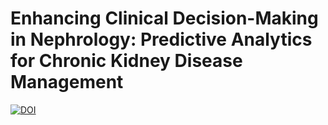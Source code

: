 # Enhancing Clinical Decision-Making in Nephrology: Predictive Analytics for Chronic Kidney Disease Management
 
[![DOI](https://zenodo.org/badge/799295896.svg)](https://zenodo.org/doi/10.5281/zenodo.11262948)
